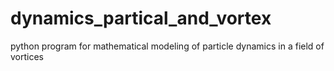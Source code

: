 # dynamics_partical_and_vortex
python program for mathematical modeling of particle dynamics in a field of vortices
